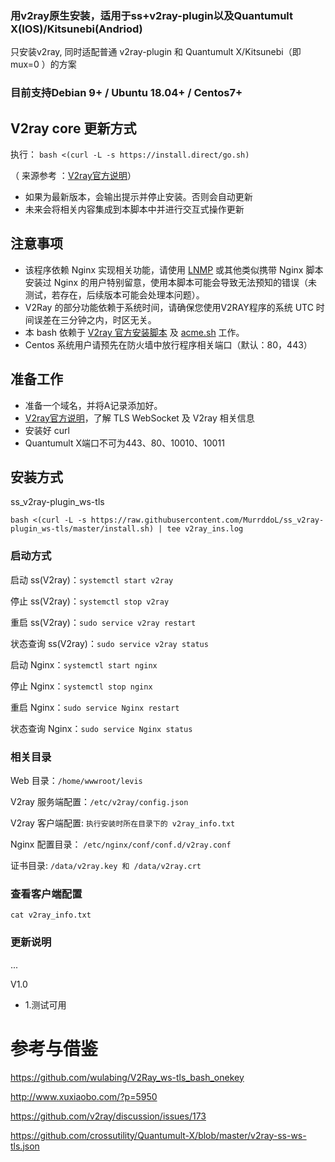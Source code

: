 ### 用v2ray原生安装，适用于ss+v2ray-plugin以及Quantumult X(IOS)/Kitsunebi(Andriod)
只安装v2ray, 同时适配普通 v2ray-plugin 和 Quantumult X/Kitsunebi（即 mux=0 ）的方案

### 目前支持Debian 9+ / Ubuntu 18.04+ / Centos7+

## V2ray core 更新方式
执行：
`bash <(curl -L -s https://install.direct/go.sh)`

（ 来源参考 ：[V2ray官方说明](https://www.v2ray.com/chapter_00/install.html)）
* 如果为最新版本，会输出提示并停止安装。否则会自动更新
* 未来会将相关内容集成到本脚本中并进行交互式操作更新

## 注意事项
* 该程序依赖 Nginx 实现相关功能，请使用 [LNMP](https://lnmp.org) 或其他类似携带 Nginx 脚本安装过 Nginx 的用户特别留意，使用本脚本可能会导致无法预知的错误（未测试，若存在，后续版本可能会处理本问题）。
* V2Ray 的部分功能依赖于系统时间，请确保您使用V2RAY程序的系统 UTC 时间误差在三分钟之内，时区无关。
* 本 bash 依赖于 [V2ray 官方安装脚本](https://install.direct/go.sh) 及 [acme.sh](https://github.com/Neilpang/acme.sh) 工作。
* Centos 系统用户请预先在防火墙中放行程序相关端口（默认：80，443）
## 准备工作
* 准备一个域名，并将A记录添加好。
* [V2ray官方说明](https://www.v2ray.com/)，了解 TLS WebSocket 及 V2ray 相关信息
* 安装好 curl
* Quantumult X端口不可为443、80、10010、10011
## 安装方式
ss_v2ray-plugin_ws-tls
```
bash <(curl -L -s https://raw.githubusercontent.com/MurrddoL/ss_v2ray-plugin_ws-tls/master/install.sh) | tee v2ray_ins.log
```
### 启动方式

启动 ss(V2ray)：`systemctl start v2ray`

停止 ss(V2ray)：`systemctl stop v2ray`

重启 ss(V2ray)：`sudo service v2ray restart`

状态查询 ss(V2ray)：`sudo service v2ray status`

启动 Nginx：`systemctl start nginx`

停止 Nginx：`systemctl stop nginx`

重启 Nginx：`sudo service Nginx restart`

状态查询 Nginx：`sudo service Nginx status`



### 相关目录

Web 目录：`/home/wwwroot/levis`

V2ray 服务端配置：`/etc/v2ray/config.json`

V2ray 客户端配置: `执行安装时所在目录下的 v2ray_info.txt`

Nginx 配置目录： `/etc/nginx/conf/conf.d/v2ray.conf`

证书目录: `/data/v2ray.key 和 /data/v2ray.crt`

### 查看客户端配置
`cat v2ray_info.txt` 

### 更新说明

...

V1.0
* 1.测试可用

# 参考与借鉴 

https://github.com/wulabing/V2Ray_ws-tls_bash_onekey

http://www.xuxiaobo.com/?p=5950

https://github.com/v2ray/discussion/issues/173

https://github.com/crossutility/Quantumult-X/blob/master/v2ray-ss-ws-tls.json



